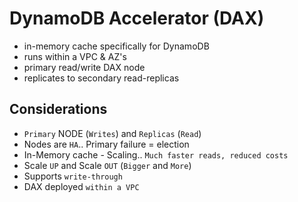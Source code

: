 # DynamoDB Accelerator (DAX)

- in-memory cache specifically for DynamoDB
- runs within a VPC & AZ's
- primary read/write DAX node
- replicates to secondary read-replicas

## Considerations

- `Primary` NODE (`Writes`) and `Replicas` (`Read`)
- Nodes are `HA`.. Primary failure = election
- In-Memory cache - Scaling.. `Much faster reads, reduced costs`
- Scale `UP` and Scale `OUT` (`Bigger` and `More`)
- Supports `write-through`
- DAX deployed `within a VPC`